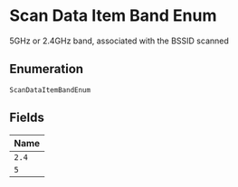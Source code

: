 
# Scan Data Item Band Enum

5GHz or 2.4GHz band, associated with the BSSID scanned

## Enumeration

`ScanDataItemBandEnum`

## Fields

| Name |
|  --- |
| `2.4` |
| `5` |

